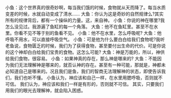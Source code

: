 小鱼：这个世界真的很奇妙啊，每当我们饿的时候，食物就从天而降了。每当水质变差的时候，水就自动变成了清水……
 大鱼：你认为这是奇妙的自然规律么?其实所有的规律背后，都有一个操纵的力量。这，来自神。
 小鱼：你说的神在哪里?我怎么没见过。我游遍了鱼缸的每一个角落。
 大鱼：他不在鱼缸里。甚至不在水里。你看不见不等于别的鱼看不见。
 小鱼：他不在水里，怎么呼吸呢?
 大鱼：他呼吸不用水，可以直接呼吸空气。
 小鱼：可是他为什么要白白给我们食物呢?我听老鱼说，食物匮乏的时候，我们为了获得食物，甚至要付出生命的代价。可是你说的这个神却白白给我们宝贵的食物。这怎么可能?
 大鱼：神是万能的，所以，神供给我们食物，很容易。
 小鱼：如果神真的存在，那么神是哪来的?
 大鱼：不能因为我们无法理解神是哪来的，就否认神的存在。甚至有一种可能，那就是，神都未必知道自己是哪来的。况且我们是鱼，我们的智商无法理解神的状态，即使告诉我们，我们也听不懂。
 小鱼认为，神应该和自己一样，在水里用腮呼吸，否则就不可信。
 我们认为，神应该和我们一样是有形的，否则就不可信。
 其实，只要我们用我们的眼光去理解神，就会陷入困惑。